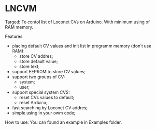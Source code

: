 # LNCVM

Targed:
To contol list of Loconet CVs on Arduino. With minimum using of RAM memory.

Features:
- placing default CV values and init list in programm memory (don't use RAM):
    * store CV addres;
    * store default value;
    * store text;
- support EEPROM to store CV values;
- support two groups of CV:
    * system;
    * user;
- support special system CVS:
   * reset CVs values to default;
   * reset Arduino; 
- fast searching by Loconet CV addres;
- simple using in your owm code;


How to use:
You can  found an example in Examples folder. 
